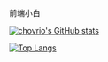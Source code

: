 <!---
chovrio/chovrio is a ✨ special ✨ repository because its `README.md` (this file) appears on your GitHub profile.
You can click the Preview link to take a look at your changes.
--->
前端小白



[![chovrio's GitHub stats](https://github-readme-stats.vercel.app/api?user=chovrio)](https://github.com/chovrio/github-readme-stats)


[![Top Langs](https://github-readme-stats.vercel.app/api/top-langs/?user=chovrio)](https://github.com/chovrio/github-readme-stats)
